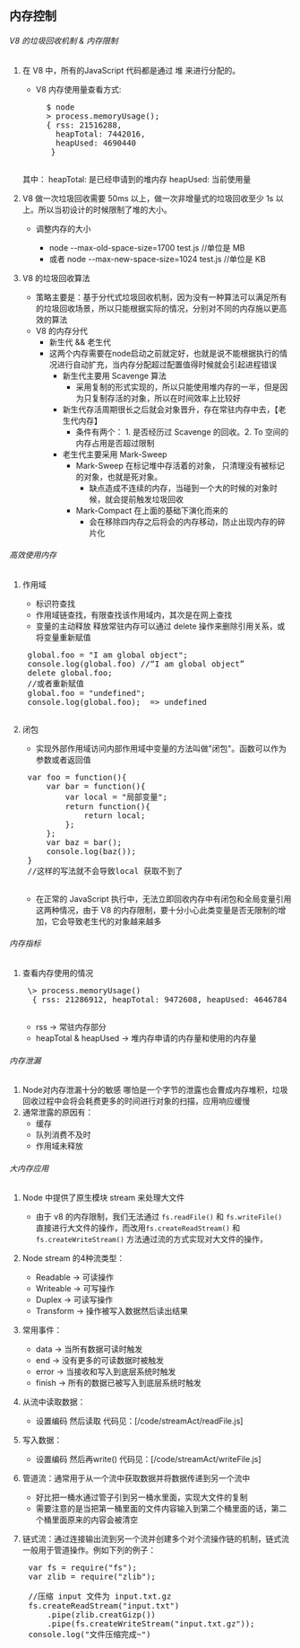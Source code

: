 ## 内存控制

###### V8 的垃圾回收机制 & 内存限制

1. 在 V8 中，所有的JavaScript 代码都是通过 堆 来进行分配的。

	* V8 内存使用量查看方式:
	
	<pre>
		$ node 
		> process.memoryUsage();
		{ rss: 21516288,
		  heapTotal: 7442016,
		  heapUsed: 4690440 
		 }
	</pre>
	
	其中： heapTotal: 是已经申请到的堆内存
		  heapUsed: 当前使用量

2. V8 做一次垃圾回收需要 50ms 以上，做一次非增量式的垃圾回收至少 1s 以上。所以当初设计的时候限制了堆的大小。
	* 调整内存的大小
		
		* node --max-old-space-size=1700 test.js  //单位是 MB
		* 或者 node --max-new-space-size=1024 test.js //单位是 KB
		
3. V8 的垃圾回收算法
	* 策略主要是：基于分代式垃圾回收机制，因为没有一种算法可以满足所有的垃圾回收场景，所以只能根据实际的情况，分别对不同的内存施以更高效的算法
	* V8 的内存分代
		* 新生代 && 老生代
		* 这两个内存需要在node启动之前就定好，也就是说不能根据执行的情况进行自动扩充，当内存分配超过配置值得时候就会引起进程错误
			* 新生代主要用 Scavenge 算法
				* 采用复制的形式实现的，所以只能使用堆内存的一半，但是因为只复制存活的对象，所以在时间效率上比较好
			* 新生代存活周期很长之后就会对象晋升，存在常驻内存中去，【老生代内存】
				* 条件有两个： 1. 是否经历过 Scavenge 的回收。2. To 空间的内存占用是否超过限制
			* 老生代主要采用 Mark-Sweep 
				* Mark-Sweep 在标记堆中存活着的对象， 只清理没有被标记的对象，也就是死对象。 
					* 缺点造成不连续的内存，当碰到一个大的时候的对象时候，就会提前触发垃圾回收
				* Mark-Compact 在上面的基础下演化而来的
					* 会在移除四内存之后将会的内存移动，防止出现内存的碎片化
					
###### 高效使用内存

1. 作用域

	* 标识符查找
	* 作用域链查找，有限查找该作用域内，其次是在网上查找
	* 变量的主动释放 释放常驻内存可以通过 delete 操作来删除引用关系，或将变量重新赋值
	
	<pre>
	global.foo = "I am global object";
	console.log(global.foo) //“I am global object”
	delete global.foo;
	//或者重新赋值
	global.foo = "undefined";
	console.log(global.foo);  => undefined
	</pre>
2. 闭包

	* 实现外部作用域访问内部作用域中变量的方法叫做"闭包"。函数可以作为参数或者返回值
	<pre>
	var foo = function(){
		var bar = function(){
			var local = "局部变量";
			return function(){
				return local;
			};
		};
		var baz = bar();
		console.log(baz());
	}
	//这样的写法就不会导致local 获取不到了
	</pre>
	
	* 在正常的 JavaScript 执行中，无法立即回收内存中有闭包和全局变量引用这两种情况，由于 V8 的内存限制，要十分小心此类变量是否无限制的增加，它会导致老生代的对象越来越多
	
###### 内存指标

1. 查看内存使用的情况
	<pre>
	\> process.memoryUsage()
     { rss: 21286912, heapTotal: 9472608, heapUsed: 4646784 }
	</pre>
	* rss -> 常驻内存部分
	* heapTotal & heapUsed -> 堆内存申请的内存量和使用的内存量

###### 内存泄漏
1. Node对内存泄漏十分的敏感 哪怕是一个字节的泄露也会曹成内存堆积，垃圾回收过程中会将会耗费更多的时间进行对象的扫描，应用响应缓慢
2. 通常泄露的原因有：
	* 缓存
	* 队列消费不及时
	* 作用域未释放
	
###### 大内存应用

1. Node 中提供了原生模块 stream 来处理大文件
	* 由于 v8 的内存限制，我们无法通过 <code>fs.readFile()</code> 和 <code>fs.writeFile() </code>直接进行大文件的操作，而改用<code>fs.createReadStream()</code> 和<code>fs.createWriteStream()</code> 方法通过流的方式实现对大文件的操作， 
	
2. Node stream 的4种流类型：
	* Readable -> 可读操作
	* Writeable -> 可写操作
	* Duplex -> 可读写操作
	* Transform -> 操作被写入数据然后读出结果
3. 常用事件：
	* data -> 当所有数据可读时触发
	* end -> 没有更多的可读数据时被触发
	* error -> 当接收和写入到底层系统时触发
	* finish -> 所有的数据已被写入到底层系统时触发
4. 从流中读取数据：
	* 设置编码 然后读取 代码见：[/code/streamAct/readFile.js]
	
5. 写入数据：
	* 设置编码 然后再write() 代码见：[/code/streamAct/writeFile.js]
	
6. 管道流：通常用于从一个流中获取数据并将数据传递到另一个流中
	* 好比把一桶水通过管子引到另一桶水里面，实现大文件的复制
	* 需要注意的是当把第一桶里面的文件内容输入到第二个桶里面的话，第二个桶里面原来的内容会被清空
	
7. 链式流：通过连接输出流到另一个流并创建多个对个流操作链的机制，链式流一般用于管道操作。例如下列的例子：
<pre>
	var fs = require("fs");
	var zlib = require("zlib");
	
	//压缩 input 文件为 input.txt.gz
	fs.createReadStream("input.txt")
		.pipe(zlib.creatGizp())
		.pipe(fs.createWriteStream("input.txt.gz"));
	console.log("文件压缩完成~")
</pre>

